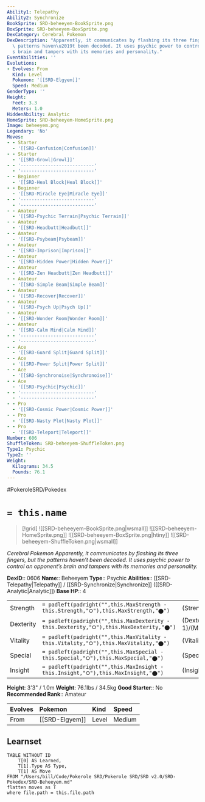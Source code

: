 ```yaml
---
Ability1: Telepathy
Ability2: Synchronize
BookSprite: SRD-beheeyem-BookSprite.png
BoxSprite: SRD-beheeyem-BoxSprite.png
DexCategory: Cerebral Pokemon
DexDescription: "Apparently, it communicates by flashing its three fingers, but the\
  \ patterns haven\u2019t been decoded. It uses psychic power to control an opponent\u2019\
  s brain and tampers with its memories and personality."
EventAbilities: ''
Evolutions:
- Evolves: From
  Kind: Level
  Pokemon: '[[SRD-Elgyem]]'
  Speed: Medium
GenderType: ''
Height:
  Feet: 3.3
  Meters: 1.0
HiddenAbility: Analytic
HomeSprite: SRD-beheeyem-HomeSprite.png
Image: beheeyem.png
Legendary: 'No'
Moves:
- - Starter
  - '[[SRD-Confusion|Confusion]]'
- - Starter
  - '[[SRD-Growl|Growl]]'
- - '---------------------------'
  - '---------------------------'
- - Beginner
  - '[[SRD-Heal Block|Heal Block]]'
- - Beginner
  - '[[SRD-Miracle Eye|Miracle Eye]]'
- - '---------------------------'
  - '---------------------------'
- - Amateur
  - '[[SRD-Psychic Terrain|Psychic Terrain]]'
- - Amateur
  - '[[SRD-Headbutt|Headbutt]]'
- - Amateur
  - '[[SRD-Psybeam|Psybeam]]'
- - Amateur
  - '[[SRD-Imprison|Imprison]]'
- - Amateur
  - '[[SRD-Hidden Power|Hidden Power]]'
- - Amateur
  - '[[SRD-Zen Headbutt|Zen Headbutt]]'
- - Amateur
  - '[[SRD-Simple Beam|Simple Beam]]'
- - Amateur
  - '[[SRD-Recover|Recover]]'
- - Amateur
  - '[[SRD-Psych Up|Psych Up]]'
- - Amateur
  - '[[SRD-Wonder Room|Wonder Room]]'
- - Amateur
  - '[[SRD-Calm Mind|Calm Mind]]'
- - '---------------------------'
  - '---------------------------'
- - Ace
  - '[[SRD-Guard Split|Guard Split]]'
- - Ace
  - '[[SRD-Power Split|Power Split]]'
- - Ace
  - '[[SRD-Synchronoise|Synchronoise]]'
- - Ace
  - '[[SRD-Psychic|Psychic]]'
- - '---------------------------'
  - '---------------------------'
- - Pro
  - '[[SRD-Cosmic Power|Cosmic Power]]'
- - Pro
  - '[[SRD-Nasty Plot|Nasty Plot]]'
- - Pro
  - '[[SRD-Teleport|Teleport]]'
Number: 606
ShuffleToken: SRD-beheeyem-ShuffleToken.png
Type1: Psychic
Type2: ''
Weight:
  Kilograms: 34.5
  Pounds: 76.1
---
```


#PokeroleSRD/Pokedex

# `= this.name`

> [!grid]
> ![[SRD-beheeyem-BookSprite.png|wsmall]]
> ![[SRD-beheeyem-HomeSprite.png]]
> ![[SRD-beheeyem-BoxSprite.png|htiny]]
> ![[SRD-beheeyem-ShuffleToken.png|wsmall]]


*Cerebral Pokemon*
*Apparently, it communicates by flashing its three fingers, but the patterns haven’t been decoded. It uses psychic power to control an opponent’s brain and tampers with its memories and personality.*

**DexID**:: 0606
**Name**:: Beheeyem
**Type**:: Psychic
**Abilities**:: [[SRD-Telepathy|Telepathy]] / [[SRD-Synchronize|Synchronize]] ([[SRD-Analytic|Analytic]])
**Base HP**:: 4

|           |                                                                                        |                                          |
| --------- | -------------------------------------------------------------------------------------- | ---------------------------------------- |
| Strength  | `= padleft(padright("",this.MaxStrength - this.Strength,"⭘"),this.MaxStrength,"⬤")`    | (Strength::2)/(MaxStrength::5)   |
| Dexterity | `= padleft(padright("",this.MaxDexterity - this.Dexterity,"⭘"),this.MaxDexterity,"⬤")` | (Dexterity:: 1)/(MaxDexterity::3) |
| Vitality  | `= padleft(padright("",this.MaxVitality - this.Vitality,"⭘"),this.MaxVitality,"⬤")`    | (Vitality::2)/(MaxVitality::5)   |
| Special   | `= padleft(padright("",this.MaxSpecial - this.Special,"⭘"),this.MaxSpecial,"⬤")`       | (Special::3)/(MaxSpecial::7)     |
| Insight   | `= padleft(padright("",this.MaxInsight - this.Insight,"⭘"),this.MaxInsight,"⬤")`       | (Insight::3)/(MaxInsight::6)     |

**Height**: 3'3" / 1.0m
**Weight**: 76.1lbs / 34.5kg
**Good Starter**:: No
**Recommended Rank**:: Amateur

| Evolves   | Pokemon        | Kind   | Speed   |
|:----------|:---------------|:-------|:--------|
| From      | [[SRD-Elgyem]] | Level  | Medium  |

## Learnset

```dataview
TABLE WITHOUT ID
    T[0] AS Learned,
    T[1].Type AS Type,
    T[1] AS Move
FROM "/Users/bill/Code/Pokerole SRD/Pokerole SRD/SRD v2.0/SRD-Pokedex/SRD-Beheeyem.md"
flatten moves as T
where file.path = this.file.path
```
